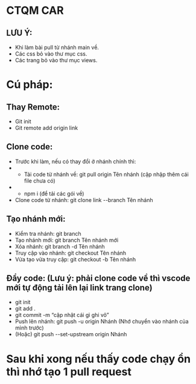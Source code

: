 # CTQM CAR

## LƯU Ý: 
- Khi làm bài pull từ nhánh main về.
- Các css bỏ vào thư mục css.
- Các trang bỏ vào thư mục views.

# Cú pháp: 
## Thay Remote:
- Git init
- Git remote add origin link

## Clone code:
- Trước khi làm, nếu có thay đổi ở nhánh chính thì:
- - Tải code từ nhánh về: git pull origin Tên nhánh (cập nhập thêm cái file chưa có)
- - npm i (để tải các gói về)
- Clone code từ nhánh: git clone link --branch Tên nhánh

## Tạo nhánh mới: 
- Kiểm tra nhánh: git branch
- Tạo nhánh mới: git branch Tên nhánh mới
- Xóa nhánh: git branch -d Tên nhánh
- Truy cập vào nhánh: git checkout Tên nhánh
- Vừa tạo vừa truy cập: git checkout -b Tên nhánh

## Đẩy code: (Lưu ý: phải clone code về thì vscode mới tự động tải lên lại link trang clone)
- git init
- git add . 
- git commit -m “cập nhật cái gì ghi vô”
- Push lên nhánh: git push -u origin Nhánh (Nhớ chuyển vào nhánh của mình trước)
- (Hoặc) git push --set-upstream origin Nhánh

# Sau khi xong nếu thấy code chạy ổn thì nhớ tạo 1 pull request
